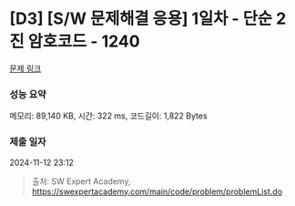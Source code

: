 # [D3] [S/W 문제해결 응용] 1일차 - 단순 2진 암호코드 - 1240 

[문제 링크](https://swexpertacademy.com/main/code/problem/problemDetail.do?contestProbId=AV15FZuqAL4CFAYD) 

### 성능 요약

메모리: 89,140 KB, 시간: 322 ms, 코드길이: 1,822 Bytes

### 제출 일자

2024-11-12 23:12



> 출처: SW Expert Academy, https://swexpertacademy.com/main/code/problem/problemList.do